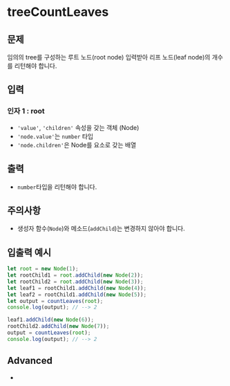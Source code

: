 treeCountLeaves
================
## 문제

임의의 tree를 구성하는 루트 노드(root node) 입력받아 리프 노드(leaf node)의 개수를 리턴해야 합니다.

## 입력

### 인자 1 : root

- `'value'`, `'children'` 속성을 갖는 객체 (Node)
- `'node.value'`는 `number` 타입
- `'node.children'`은 Node를 요소로 갖는 배열


## 출력

- `number`타입을 리턴해야 합니다.

## 주의사항

- 생성자 함수(`Node`)와 메소드(`addChild`)는 변경하지 않아야 합니다.


## 입출력 예시

```javascript
let root = new Node(1);
let rootChild1 = root.addChild(new Node(2));
let rootChild2 = root.addChild(new Node(3));
let leaf1 = rootChild1.addChild(new Node(4));
let leaf2 = rootChild1.addChild(new Node(5));
let output = countLeaves(root);
console.log(output); // --> 2

leaf1.addChild(new Node(6));
rootChild2.addChild(new Node(7));
output = countLeaves(root);
console.log(output); // --> 2
```

## Advanced
- 
